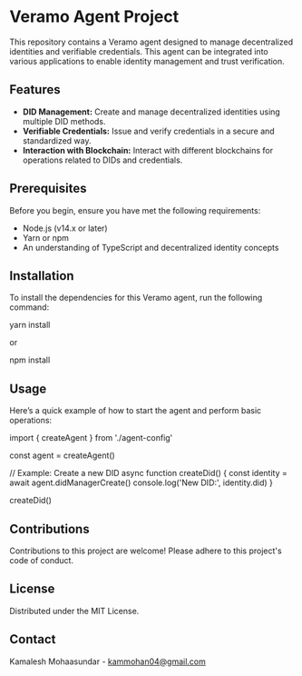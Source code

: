 # Veramo Agent Project

This repository contains a Veramo agent designed to manage decentralized identities and verifiable credentials. This agent can be integrated into various applications to enable identity management and trust verification.

## Features

- **DID Management:** Create and manage decentralized identities using multiple DID methods.
- **Verifiable Credentials:** Issue and verify credentials in a secure and standardized way.
- **Interaction with Blockchain:** Interact with different blockchains for operations related to DIDs and credentials.

## Prerequisites

Before you begin, ensure you have met the following requirements:
- Node.js (v14.x or later)
- Yarn or npm
- An understanding of TypeScript and decentralized identity concepts

## Installation

To install the dependencies for this Veramo agent, run the following command:

yarn install

or

npm install

## Usage
Here’s a quick example of how to start the agent and perform basic operations:

import { createAgent } from './agent-config'

const agent = createAgent()

// Example: Create a new DID
async function createDid() {
  const identity = await agent.didManagerCreate()
  console.log('New DID:', identity.did)
}

createDid()

## Contributions
Contributions to this project are welcome! Please adhere to this project's code of conduct.

## License
Distributed under the MIT License.

## Contact
Kamalesh Mohaasundar - kammohan04@gmail.com

